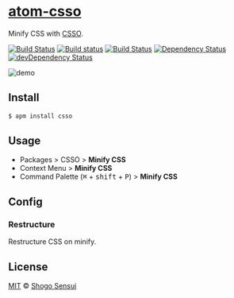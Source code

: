 # [atom-csso](https://atom.io/packages/csso)

Minify CSS with [CSSO](http://github.com/css/csso).

[![Build Status](https://travis-ci.org/1000ch/atom-csso.svg?branch=master)](https://travis-ci.org/1000ch/atom-csso)
[![Build status](https://ci.appveyor.com/api/projects/status/7umbjetiej6267ms?svg=true)](https://ci.appveyor.com/project/1000ch/atom-csso)
[![Build Status](https://circleci.com/gh/1000ch/atom-csso/tree/master.svg?style=shield&circle-token=948bf903ddab915de586ad0afe69cee03dcf3ca1)](https://circleci.com/gh/1000ch/atom-csso)
[![Dependency Status](https://david-dm.org/1000ch/atom-csso.svg)](https://david-dm.org/1000ch/atom-csso)
[![devDependency Status](https://david-dm.org/1000ch/atom-csso/dev-status.svg)](https://david-dm.org/1000ch/atom-csso?type=dev)

![demo](https://cloud.githubusercontent.com/assets/1800018/24584846/539b0992-17b6-11e7-8617-5068ac30403e.gif)

## Install

```bash
$ apm install csso
```

## Usage

- Packages > CSSO > **Minify CSS**
- Context Menu > **Minify CSS**
- Command Palette (<kbd>⌘</kbd> + <kbd>shift</kbd> + <kbd>P</kbd>) > **Minify CSS**

## Config

### Restructure

Restructure CSS on minify.

## License

[MIT](https://1000ch.mit-license.org) © [Shogo Sensui](https://github.com/1000ch)
